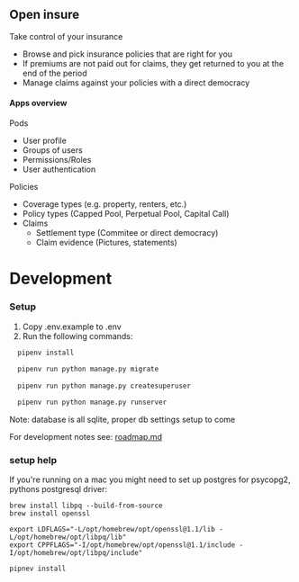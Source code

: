 ## Open insure

Take control of your insurance
- Browse and pick insurance policies that are right for you
- If premiums are not paid out for claims, they get returned to you at the end of the period
- Manage claims against your policies with a direct democracy

#### Apps overview

Pods
  - User profile
  - Groups of users
  - Permissions/Roles
  - User authentication

Policies
  - Coverage types (e.g. property, renters, etc.)
  - Policy types (Capped Pool, Perpetual Pool, Capital Call)
  - Claims
    - Settlement type (Commitee or direct democracy)
    - Claim evidence (Pictures, statements)

# Development 
### Setup

1. Copy .env.example to .env
2. Run the following commands:
```bash
  pipenv install
  
  pipenv run python manage.py migrate
  
  pipenv run python manage.py createsuperuser

  pipenv run python manage.py runserver 
```
Note: database is all sqlite, proper db settings setup to come

For development notes see: [roadmap.md](./roadmap.md)

### setup help

If you're running on a mac you might need to set up postgres for psycopg2, pythons postgresql driver:
```
brew install libpq --build-from-source
brew install openssl

export LDFLAGS="-L/opt/homebrew/opt/openssl@1.1/lib -L/opt/homebrew/opt/libpq/lib"
export CPPFLAGS="-I/opt/homebrew/opt/openssl@1.1/include -I/opt/homebrew/opt/libpq/include"

pipnev install
```